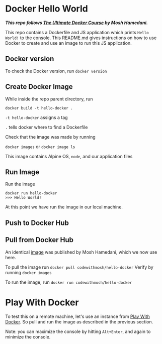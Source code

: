 # Docker Hello World

***This repo follows [The Ultimate Docker Course](https://codewithmosh.com/p/the-ultimate-docker-course) by Mosh Hamedani.***

This repo contains a Dockerfile and JS application which prints `Hello World!` to the console. This README.md gives instructions on how to use Docker to create and use an image to run this JS application.

## Docker version

To check the Docker version, run `docker version`

## Create Docker Image

While inside the repo parent directory, run

`docker build -t hello-docker .`

`-t hello-docker` assigns a tag

`.` tells docker where to find a Dockerfile

Check that the image was made by running

`docker images` or `docker image ls`

This image contains Alpine OS, `node`, and our application files

## Run Image

Run the image

```Shell
docker run hello-docker
>>> Hello World!
```

At this point we have run the image in our local machine.

## Push to Docker Hub

## Pull from Docker Hub

An identical [image](https://hub.docker.com/r/codewithmosh/hello-docker) was published by Mosh Hamedani, which we now use here.

To pull the image run `docker pull codewithmosh/hello-docker`
Verify by running `docker images`

To run the image, run `docker run codewithmosh/hello-docker`

# Play With Docker

To test this on a remote machine, let's use an instance from [Play With Docker](https://www.docker.com/play-with-docker/). So pull and run the image as described in the previous section.

Note: you can maximize the console by hitting `Alt+Enter`, and again to minimize the console.
